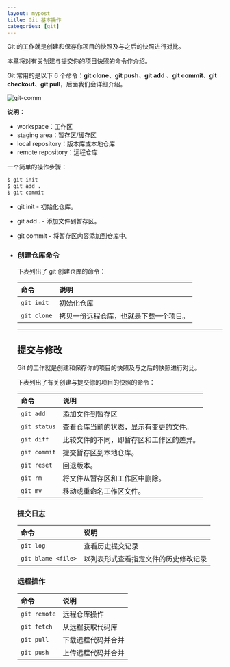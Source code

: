 ```yaml
---
layout: mypost
title: Git 基本操作
categories: [git]
---
```


Git 的工作就是创建和保存你项目的快照及与之后的快照进行对比。

本章将对有关创建与提交你的项目快照的命令作介绍。

Git 常用的是以下 6 个命令：**git clone**、**git push**、**git add** 、**git commit**、**git checkout**、**git pull**，后面我们会详细介绍。

![git-comm](git-command.jpg)

**说明：**

- workspace：工作区
- staging area：暂存区/缓存区
- local repository：版本库或本地仓库
- remote repository：远程仓库

一个简单的操作步骤：

```bash
$ git init    
$ git add .    
$ git commit  
```

- git init - 初始化仓库。

- git add . - 添加文件到暂存区。

- git commit - 将暂存区内容添加到仓库中。

- ### 创建仓库命令

  下表列出了 git 创建仓库的命令：

  | 命令        | 说明                                   |
  | :---------- | :------------------------------------- |
  | `git init`  | 初始化仓库                             |
  | `git clone` | 拷贝一份远程仓库，也就是下载一个项目。 |

  ------

  ## 提交与修改

  Git 的工作就是创建和保存你的项目的快照及与之后的快照进行对比。

  下表列出了有关创建与提交你的项目的快照的命令：

  | 命令         | 说明                                     |
  | :----------- | :--------------------------------------- |
  | `git add`    | 添加文件到暂存区                         |
  | `git status` | 查看仓库当前的状态，显示有变更的文件。   |
  | `git diff`   | 比较文件的不同，即暂存区和工作区的差异。 |
  | `git commit` | 提交暂存区到本地仓库。                   |
  | `git reset`  | 回退版本。                               |
  | `git rm`     | 将文件从暂存区和工作区中删除。           |
  | `git mv`     | 移动或重命名工作区文件。                 |

  ### 提交日志

  | 命令               | 说明                                 |
  | :----------------- | :----------------------------------- |
  | `git log`          | 查看历史提交记录                     |
  | `git blame <file>` | 以列表形式查看指定文件的历史修改记录 |

  ### 远程操作

  | 命令         | 说明               |
  | :----------- | :----------------- |
  | `git remote` | 远程仓库操作       |
  | `git fetch`  | 从远程获取代码库   |
  | `git pull`   | 下载远程代码并合并 |
  | `git push`   | 上传远程代码并合并 |